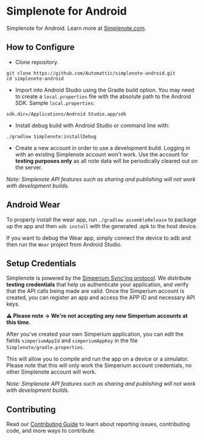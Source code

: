 # Simplenote for Android

Simplenote for Android. Learn more at [Simplenote.com](https://simplenote.com).

## How to Configure

* Clone repository.
```shell
git clone https://github.com/Automattic/simplenote-android.git
cd simplenote-android
```

* Import into Android Studio using the Gradle build option. You may need to create a `local.properties` file with the absolute path to the Android SDK. Sample `local.properties`:
```
sdk.dir=/Applications/Android Studio.app/sdk
```

* Install debug build with Android Studio or command line with:
```shell
./gradlew Simplenote:installDebug
```

* Create a new account in order to use a development build. Logging in with an existing Simplenote account won't work. Use the account for **testing purposes only** as all note data will be periodically cleared out on the server.

_Note: Simplenote API features such as sharing and publishing will not work with development builds._

## Android Wear

To properly install the wear app, run `./gradlew assembleRelease` to package up the app and then `adb install` with the generated .apk to the host device.

If you want to debug the Wear app, simply connect the device to adb and then run the `Wear` project from Android Studio.

## Setup Credentials

Simplenote is powered by the [Simperium Sync'ing protocol](https://www.simperium.com). We distribute **testing credentials** that help us authenticate your application, and verify that the API calls being made are valid. Once the Simperium account is created, you can register an app and access the APP ID and necessary API keys.

**⚠️ Please note → We're not accepting any new Simperium accounts at this time.**

After you've created your own Simperium application, you can edit the fields `simperiumAppId` and `simperiumAppKey` in the file `Simplenote/gradle.properties`. 

This will allow you to compile and run the app on a device or a simulator. Please note that this will only work the Simperium account credentials, no other Simplenote account will work.

_Note: Simplenote API features such as sharing and publishing will not work with development builds._

## Contributing

Read our [Contributing Guide](CONTRIBUTING.md) to learn about reporting issues, contributing code, and more ways to contribute.